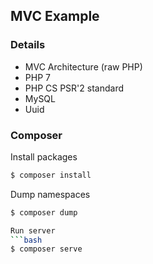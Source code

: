 ## MVC Example

### Details
- MVC Architecture (raw PHP)
- PHP 7
- PHP CS PSR'2 standard
- MySQL
- Uuid

### Composer

Install packages
```bash
$ composer install
```

Dump namespaces
```bash
$ composer dump

Run server
```bash
$ composer serve